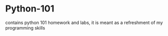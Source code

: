 # Python-101
contains python 101 homework and labs, it is meant as a refreshment of my programming skills
